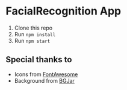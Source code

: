 # FacialRecognition App

1. Clone this repo
2. Run `npm install`
3. Run `npm start`

## Special thanks to
  - Icons from [FontAwesome](https://fontawesome.com/)
  - Background from [BGJar](https://bgjar.com/)

